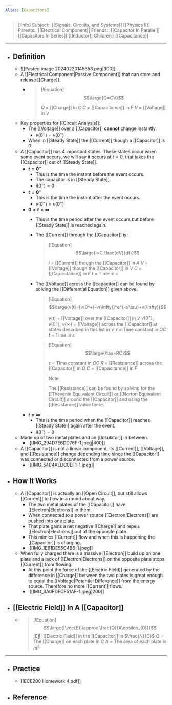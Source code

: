 ```yaml
---
Alias: [Capacitors]
---
```

> [!Info]
> Subject:: [[Signals, Circuits, and Systems]] [[Physics II]]
> Parents:: [[Electrical Component]]
> Friends:: [[Capacitor In Parallel]] [[Capacitors In Series]] [[Inductor]]
> Children:: [[Capacitance]]
---
- ## Definition
	- ![[Pasted image 20240220145653.png|300]]
	- A [[Electrical Component|Passive Component]] that can store and release [[Charge]].
		- > [!Equation]
		  > $$\large{Q=CV}$$
		  > 
		  > $Q$ = [[Charge]] in $C$
		  > $C$ = [[Capacitance]] in $F$
		  > $V$ = [[Voltage]] in $V$
	- Key properties for [[Circuit Analysis]]:
		- The [[Voltage]] over a [[Capacitor]] **cannot** change instantly.
			- $v(0^-)=v(0^+)$
		- When in [[Steady State]] the [[Current]] though a [[Capacitor]] is $0$.
	- A [[Capacitor]] has 4 important states. These states occur when some event occurs, we will say it occurs at $t=0$, that takes the [[Capacitor]] out of [[Steady State]].
		- **$t=0^-$**
			- This is the time the instant before the event occurs.
			- The capacitor is in [[Steady State]].
			- $i(0^-)=0$
		- **$t=0^+$**
			- This is the time the instant after the event occurs.
			- $v(0^-)=v(0^+)$
		- **$0<t<\infty$**
			- This is the time period after the event occurs but before [[Steady State]] is reached again.
			- The [[Current]] through the [[Capacitor]] is:
			  > [!Equation]
			  > $$\large{i=C \frac{dV}{dt}}$$
			  > 
			  > $i$ = [[Current]] though the [[Capacitor]] in $A$
			  > $V$ = [[Voltage]] though the [[Capacitor]] in $V$
			  > $C$ = [[Capacitance]] in $F$
			  > $t$ = Time in $s$
			- The [[Voltage]] across the [[capacitor]] can be found by solving the [[Differential Equation]] given above.
			  > [!Equation]
			  > $$\large{v(t)=[v(0^+)-v(\infty)]*e^{-t/\tau}+v(\infty)}$$
			  > 
			  > $v(t)$ = [[Voltage]] over the [[Capacitor]] in $V$
			  > $v(0^+)$, $v(0^-)$, $v(\infty)$ = [[Voltage]] across the [[Capacitor]] at states described in this list in $V$
			  > $\tau$ = Time constant in $\Omega C$
			  > $t$ = Time in $s$
			  
			  > [!Equation]
			  > $$\large{\tau=RC}$$
			  > 
			  > $\tau$ = TIme constant in $\Omega C$
			  > $R$ = [[Resistance]] across the [[Capacitor]] in $\Omega$
			  > $C$ = [[Capacitance]] in $F$
			  > 
			  > > [!Note]
			  > > The [[Resistance]] can be found by solving for the [[Thevenin Equivalent Circuit]] or [[Norton Equivalent Circuit]] around the [[Capacitor]] and using the [[Resistance]] value there.
		- **$t=\infty$**
			- This is the time period when the [[Capacitor]] reaches [[Steady State]] again after the event.
			- $i(0^-)=0$
	- Made up of two metal plates and an [[Insulator]] in between.
		- ![[IMG_294D7E6DD76F-1.jpeg|400]]
	- A [[Capacitor]] is not a linear component, its [[Current]], [[Voltage]], and [[Resistance]] change depending time since the [[Capacitor]] was connected or disconnected from a power source.
		- ![[IMG_5404AEDC0EF1-1.jpeg]]
- ## How It Works
	- A [[Capacitor]] is actually an [[Open Circuit]], but still allows [[Current]] to flow in a round about way.
		- The two metal plates of the [[Capacitor]] have [[Electron|Electrons]] in them. 
		- When connected to a power source [[Electron|Electrons]] are pushed into one plate.
		- That plate gains a net negative [[Charge]] and repels [[Electron|Electrons]] out of the opposite plate. 
		- This mimics [[Current]] flow and when this is happening the [[Capacitor]] is charging.
		- ![[IMG_1E61DE55C4B6-1.jpeg]]
	- When fully charged there is a massive [[Electron]] build up on one plate and a lack of [[Electron|Electrons]] on the opposite plate stops [[Current]] from flowing.
		- At this point the force of the [[Electric Field]] generated by the difference in [[Charge]] between the two plates is great enough to equal the [[Voltage|Potential Difference]] from the energy source. Therefore no more [[Current]] flows.
		- ![[IMG_3A0FDECF51AF-1.jpeg|200]]
- ## [[Electric Field]] In A [[Capacitor]]
	- > [!Equation]
	  > $$\large{|\vec{E}|\approx \frac{Q}{A\epsilon_{0}}}$$
	  > $|\vec{E}|$ [[Electric Field]] in the [[Capacitor]] in $\frac{N}{C}$
	  > $Q$ = The [[Charge]] on each plate in $C$
	  > $A$ = The area of each plate in $m^2$
---
- ## Practice
	- [[ECE200 Homework 4.pdf]]
- ## Reference
